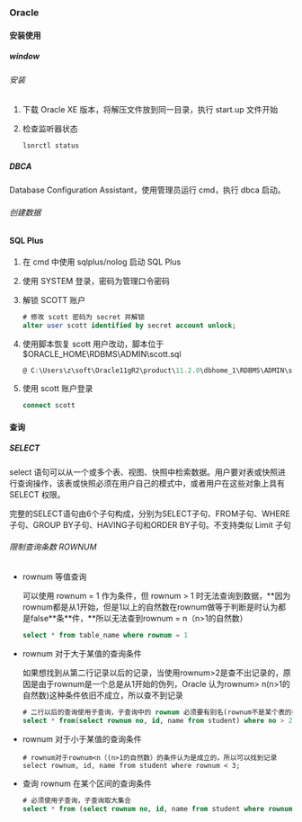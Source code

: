 ### Oracle

#### 安装使用

##### window

###### 安装

1. 下载 Oracle XE 版本，将解压文件放到同一目录，执行 start.up 文件开始

2.  检查监听器状态

    ```powershell
    lsnrctl status
    ```

##### DBCA

Database Configuration Assistant，使用管理员运行 cmd，执行 dbca 启动。

###### 创建数据

#### SQL Plus

1. 在 cmd 中使用 sqlplus/nolog 启动 SQL Plus

2. 使用 SYSTEM 登录，密码为管理口令密码

3. 解锁 SCOTT 账户

   ```sql
   # 修改 scott 密码为 secret 并解锁
   alter user scott identified by secret account unlock;
   ```

4. 使用脚本恢复 scott 用户改动，脚本位于 $ORACLE_HOME\RDBMS\ADMIN\scott.sql

   ```powershell
   @ C:\Users\z\soft\Oracle11gR2\product\11.2.0\dbhome_1\RDBMS\ADMIN\scott.sql
   ```

5. 使用 scott 账户登录

   ```sql
   connect scott
   ```

#### 查询

##### SELECT

select 语句可以从一个或多个表、视图、快照中检索数据。用户要对表或快照进行查询操作，该表或快照必须在用户自己的模式中，或者用户在这些对象上具有 SELECT 权限。

完整的SELECT语句由6个子句构成，分别为SELECT子句、FROM子句、WHERE子句、GROUP BY子句、HAVING子句和ORDER BY子句。不支持类似 Limit 子句

###### 限制查询条数 ROWNUM

*   rownum 等值查询

    可以使用 rownum = 1 作为条件，但 rownum > 1 时无法查询到数据，**因为rownum都是从1开始，但是1以上的自然数在rownum做等于判断是时认为都是false\**条\**件，**所以无法查到rownum = n（n>1的自然数）

    ```sql
    select * from table_name where rownum = 1
    ```

*   rownum 对于大于某值的查询条件

    如果想找到从第二行记录以后的记录，当使用rownum>2是查不出记录的，原因是由于rownum是一个总是从1开始的伪列，Oracle 认为rownum> n(n>1的自然数)这种条件依旧不成立，所以查不到记录

    ```sql
    # 二行以后的查询使用子查询，子查询中的 rownum 必须要有别名(rownum不是某个表的列，如果不起别名，无法知道 rownum 是子查询的列还是主查询的列)
    select * from(select rownum no, id, name from student) where no > 2;
    ```

*   rownum 对于小于某值的查询条件

    ```
    # rownum对于rownum<n（(n>1的自然数）的条件认为是成立的，所以可以找到记录
    select rownum, id, name from student where rownum < 3;
    ```

*   查询 rownum 在某个区间的查询条件

    ```sql
    # 必须使用子查询，子查询取大集合
    select * from (select rownum no, id, name from student where rownum <= 20) where no > 10
    ```

    